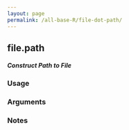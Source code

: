 ```yaml
---
layout: page
permalink: /all-base-R/file-dot-path/
---
```


## __file.path__

#### _Construct Path to File_

### Usage

### Arguments

### Notes
